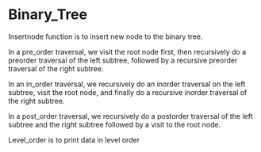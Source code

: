 # Binary_Tree

Insertnode function is to insert new node to the binary tree.

In a pre_order traversal, we visit the root node first, then recursively do a preorder traversal of the left subtree, followed by a recursive preorder traversal of the right subtree.

In an in_order traversal, we recursively do an inorder traversal on the left subtree, visit the root node, and finally do a recursive inorder traversal of the right subtree.

In a post_order traversal, we recursively do a postorder traversal of the left subtree and the right subtree followed by a visit to the root node.

Level_order is to print data in level order
